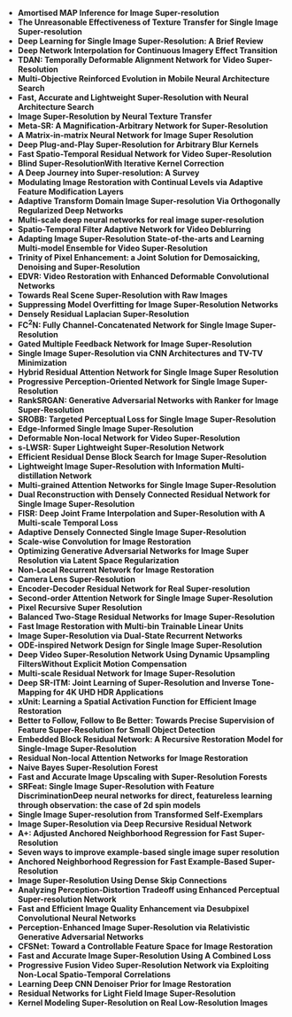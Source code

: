 <ul>

                             

 <li><b><a target="_blank" href="https://github.com/manjunath5496/Super-Resolution-Papers/blob/master/srp(1).pdf" style="text-decoration:none;">Amortised MAP Inference for Image Super-resolution</a></b></li>

 <li><b><a target="_blank" href="https://github.com/manjunath5496/Super-Resolution-Papers/blob/master/srp(2).pdf" style="text-decoration:none;">The Unreasonable Effectiveness of Texture Transfer for Single Image Super-resolution</a></b></li>

<li><b><a target="_blank" href="https://github.com/manjunath5496/Super-Resolution-Papers/blob/master/srp(3).pdf" style="text-decoration:none;">Deep Learning for Single Image Super-Resolution: A Brief Review</a></b></li>
 <li><b><a target="_blank" href="https://github.com/manjunath5496/Super-Resolution-Papers/blob/master/srp(4).pdf" style="text-decoration:none;">Deep Network Interpolation for Continuous Imagery Effect Transition</a></b></li>                              
<li><b><a target="_blank" href="https://github.com/manjunath5496/Super-Resolution-Papers/blob/master/srp(5).pdf" style="text-decoration:none;">TDAN: Temporally Deformable Alignment Network for Video Super-Resolution</a></b></li>
<li><b><a target="_blank" href="https://github.com/manjunath5496/Super-Resolution-Papers/blob/master/srp(6).pdf" style="text-decoration:none;">Multi-Objective Reinforced Evolution in Mobile Neural Architecture Search</a></b></li>
 <li><b><a target="_blank" href="https://github.com/manjunath5496/Super-Resolution-Papers/blob/master/srp(7).pdf" style="text-decoration:none;">Fast, Accurate and Lightweight Super-Resolution with Neural Architecture Search</a></b></li>

 <li><b><a target="_blank" href="https://github.com/manjunath5496/Super-Resolution-Papers/blob/master/srp(8).pdf" style="text-decoration:none;"> Image Super-Resolution by Neural Texture Transfer </a></b></li>
   <li><b><a target="_blank" href="https://github.com/manjunath5496/Super-Resolution-Papers/blob/master/srp(9).pdf" style="text-decoration:none;">Meta-SR: A Magnification-Arbitrary Network for Super-Resolution</a></b></li>
  
   
 <li><b><a target="_blank" href="https://github.com/manjunath5496/Super-Resolution-Papers/blob/master/srp(10).pdf" style="text-decoration:none;">A Matrix-in-matrix Neural Network for Image Super Resolution </a></b></li>                              
<li><b><a target="_blank" href="https://github.com/manjunath5496/Super-Resolution-Papers/blob/master/srp(11).pdf" style="text-decoration:none;">Deep Plug-and-Play Super-Resolution for Arbitrary Blur Kernels</a></b></li>
<li><b><a target="_blank" href="https://github.com/manjunath5496/Super-Resolution-Papers/blob/master/srp(12).pdf" style="text-decoration:none;">Fast Spatio-Temporal Residual Network for Video Super-Resolution</a></b></li>
<li><b><a target="_blank" href="https://github.com/manjunath5496/Super-Resolution-Papers/blob/master/srp(13).pdf" style="text-decoration:none;">Blind Super-ResolutionWith Iterative Kernel Correction</a></b></li>

<li><b><a target="_blank" href="https://github.com/manjunath5496/Super-Resolution-Papers/blob/master/srp(14).pdf" style="text-decoration:none;">A Deep Journey into Super-resolution: A Survey</a></b></li>
                              
<li><b><a target="_blank" href="https://github.com/manjunath5496/Super-Resolution-Papers/blob/master/srp(15).pdf" style="text-decoration:none;">Modulating Image Restoration with Continual Levels via Adaptive Feature Modification Layers</a></b></li>

<li><b><a target="_blank" href="https://github.com/manjunath5496/Super-Resolution-Papers/blob/master/srp(16).pdf" style="text-decoration:none;">Adaptive Transform Domain Image Super-resolution Via Orthogonally Regularized Deep Networks</a></b></li>

  <li><b><a target="_blank" href="https://github.com/manjunath5496/Super-Resolution-Papers/blob/master/srp(17).pdf" style="text-decoration:none;">Multi-scale deep neural networks for real image super-resolution</a></b></li>   
  
<li><b><a target="_blank" href="https://github.com/manjunath5496/Super-Resolution-Papers/blob/master/srp(18).pdf" style="text-decoration:none;">Spatio-Temporal Filter Adaptive Network for Video Deblurring</a></b></li> 

  
<li><b><a target="_blank" href="https://github.com/manjunath5496/Super-Resolution-Papers/blob/master/srp(19).pdf" style="text-decoration:none;">Adapting Image Super-Resolution State-of-the-arts and Learning Multi-model Ensemble for Video Super-Resolution</a></b></li> 

<li><b><a target="_blank" href="https://github.com/manjunath5496/Super-Resolution-Papers/blob/master/srp(20).pdf" style="text-decoration:none;">Trinity of Pixel Enhancement: a Joint Solution for Demosaicking, Denoising and Super-Resolution</a></b></li>

<li><b><a target="_blank" href="https://github.com/manjunath5496/Super-Resolution-Papers/blob/master/srp(21).pdf" style="text-decoration:none;">EDVR: Video Restoration with Enhanced Deformable Convolutional Networks</a></b></li>
<li><b><a target="_blank" href="https://github.com/manjunath5496/Super-Resolution-Papers/blob/master/srp(22).pdf" style="text-decoration:none;">Towards Real Scene Super-Resolution with Raw Images</a></b></li> 
 <li><b><a target="_blank" href="https://github.com/manjunath5496/Super-Resolution-Papers/blob/master/srp(23).pdf" style="text-decoration:none;">Suppressing Model Overfitting for Image Super-Resolution Networks</a></b></li> 
 

   <li><b><a target="_blank" href="https://github.com/manjunath5496/Super-Resolution-Papers/blob/master/srp(24).pdf" style="text-decoration:none;">Densely Residual Laplacian Super-Resolution</a></b></li>
 
   <li><b><a target="_blank" href="https://github.com/manjunath5496/Super-Resolution-Papers/blob/master/srp(25).pdf" style="text-decoration:none;">FC<sup>2</sup>N: Fully Channel-Concatenated Network for Single Image Super-Resolution</a></b></li>                              
 <li><b><a target="_blank" href="https://github.com/manjunath5496/Super-Resolution-Papers/blob/master/srp(26).pdf" style="text-decoration:none;">Gated Multiple Feedback Network for Image Super-Resolution</a></b></li>
 <li><b><a target="_blank" href="https://github.com/manjunath5496/Super-Resolution-Papers/blob/master/srp(27).pdf" style="text-decoration:none;">Single Image Super-Resolution via CNN Architectures and TV-TV Minimization</a></b></li>
   
 
   <li><b><a target="_blank" href="https://github.com/manjunath5496/Super-Resolution-Papers/blob/master/srp(28).pdf" style="text-decoration:none;">Hybrid Residual Attention Network for Single Image Super Resolution</a></b></li>
 
   <li><b><a target="_blank" href="https://github.com/manjunath5496/Super-Resolution-Papers/blob/master/srp(29).pdf" style="text-decoration:none;">Progressive Perception-Oriented Network for Single Image Super-Resolution</a></b></li>                              

  <li><b><a target="_blank" href="https://github.com/manjunath5496/Super-Resolution-Papers/blob/master/srp(30).pdf" style="text-decoration:none;">RankSRGAN: Generative Adversarial Networks with Ranker for Image Super-Resolution</a></b></li>
 
   <li><b><a target="_blank" href="https://github.com/manjunath5496/Super-Resolution-Papers/blob/master/srp(31).pdf" style="text-decoration:none;">SROBB: Targeted Perceptual Loss for Single Image Super-Resolution</a></b></li> 
    <li><b><a target="_blank" href="https://github.com/manjunath5496/Super-Resolution-Papers/blob/master/srp(32).pdf" style="text-decoration:none;">Edge-Informed Single Image Super-Resolution</a></b></li> 

   <li><b><a target="_blank" href="https://github.com/manjunath5496/Super-Resolution-Papers/blob/master/srp(33).pdf" style="text-decoration:none;">Deformable Non-local Network for Video Super-Resolution</a></b></li>                              

  <li><b><a target="_blank" href="https://github.com/manjunath5496/Super-Resolution-Papers/blob/master/srp(34).pdf" style="text-decoration:none;">s-LWSR: Super Lightweight Super-Resolution Network</a></b></li> 
 
  <li><b><a target="_blank" href="https://github.com/manjunath5496/Super-Resolution-Papers/blob/master/srp(35).pdf" style="text-decoration:none;">Efficient Residual Dense Block Search for Image Super-Resolution</a></b></li> 

  <li><b><a target="_blank" href="https://github.com/manjunath5496/Super-Resolution-Papers/blob/master/srp(36).pdf" style="text-decoration:none;">Lightweight Image Super-Resolution with Information Multi-distillation Network</a></b></li> 
 
<li><b><a target="_blank" href="https://github.com/manjunath5496/Super-Resolution-Papers/blob/master/srp(37).pdf" style="text-decoration:none;">Multi-grained Attention Networks for Single Image Super-Resolution</a></b></li>
 <li><b><a target="_blank" href="https://github.com/manjunath5496/Super-Resolution-Papers/blob/master/srp(38).pdf" style="text-decoration:none;">Dual Reconstruction with Densely Connected Residual Network for Single Image Super-Resolution</a></b></li>
<li><b><a target="_blank" href="https://github.com/manjunath5496/Super-Resolution-Papers/blob/master/srp(39).pdf" style="text-decoration:none;">FISR: Deep Joint Frame Interpolation and Super-Resolution with A Multi-scale Temporal Loss</a></b></li>
 <li><b><a target="_blank" href="https://github.com/manjunath5496/Super-Resolution-Papers/blob/master/srp(40).pdf" style="text-decoration:none;">Adaptive Densely Connected Single Image Super-Resolution</a></b></li>                              
<li><b><a target="_blank" href="https://github.com/manjunath5496/Super-Resolution-Papers/blob/master/srp(41).pdf" style="text-decoration:none;">Scale-wise Convolution for Image Restoration</a></b></li>
<li><b><a target="_blank" href="https://github.com/manjunath5496/Super-Resolution-Papers/blob/master/srp(42).pdf" style="text-decoration:none;">Optimizing Generative Adversarial Networks for Image Super Resolution via Latent Space Regularization</a></b></li>
 
  <li><b><a target="_blank" href="https://github.com/manjunath5496/Super-Resolution-Papers/blob/master/srp(43).pdf" style="text-decoration:none;">Non-Local Recurrent Network for Image Restoration</a></b></li>
 <li><b><a target="_blank" href="https://github.com/manjunath5496/Super-Resolution-Papers/blob/master/srp(44).pdf" style="text-decoration:none;">Camera Lens Super-Resolution</a></b></li>
   <li><b><a target="_blank" href="https://github.com/manjunath5496/Super-Resolution-Papers/blob/master/srp(45).pdf" style="text-decoration:none;">Encoder-Decoder Residual Network for Real Super-resolution</a></b></li>  
   
<li><b><a target="_blank" href="https://github.com/manjunath5496/Super-Resolution-Papers/blob/master/srp(46).pdf" style="text-decoration:none;">Second-order Attention Network for Single Image Super-Resolution</a></b></li> 
                             
<li><b><a target="_blank" href="https://github.com/manjunath5496/Super-Resolution-Papers/blob/master/srp(47).pdf" style="text-decoration:none;">Pixel Recursive Super Resolution</a></b></li>
<li><b><a target="_blank" href="https://github.com/manjunath5496/Super-Resolution-Papers/blob/master/srp(48).pdf" style="text-decoration:none;">Balanced Two-Stage Residual Networks for Image Super-Resolution</a></b></li>

<li><b><a target="_blank" href="https://github.com/manjunath5496/Super-Resolution-Papers/blob/master/srp(49).pdf" style="text-decoration:none;">Fast Image Restoration with Multi-bin Trainable Linear Units </a></b></li>
                              
<li><b><a target="_blank" href="https://github.com/manjunath5496/Super-Resolution-Papers/blob/master/srp(50).pdf" style="text-decoration:none;">Image Super-Resolution via Dual-State Recurrent Networks</a></b></li>
<li><b><a target="_blank" href="https://github.com/manjunath5496/Super-Resolution-Papers/blob/master/srp(51).pdf" style="text-decoration:none;">ODE-inspired Network Design for Single Image Super-Resolution</a></b></li>
<li><b><a target="_blank" href="https://github.com/manjunath5496/Super-Resolution-Papers/blob/master/srp(52).pdf" style="text-decoration:none;">Deep Video Super-Resolution Network Using Dynamic Upsampling FiltersWithout Explicit Motion Compensation</a></b></li>

<li><b><a target="_blank" href="https://github.com/manjunath5496/Super-Resolution-Papers/blob/master/srp(53).pdf" style="text-decoration:none;">Multi-scale Residual Network for Image Super-Resolution </a></b></li>
 
<li><b><a target="_blank" href="https://github.com/manjunath5496/Super-Resolution-Papers/blob/master/srp(54).pdf" style="text-decoration:none;">Deep SR-ITM: Joint Learning of Super-Resolution and Inverse Tone-Mapping for 4K UHD HDR Applications </a></b></li>

<li><b><a target="_blank" href="https://github.com/manjunath5496/Super-Resolution-Papers/blob/master/srp(55).pdf" style="text-decoration:none;">xUnit: Learning a Spatial Activation Function for Efficient Image Restoration</a></b></li>
 
  <li><b><a target="_blank" href="https://github.com/manjunath5496/Super-Resolution-Papers/blob/master/srp(56).pdf" style="text-decoration:none;">Better to Follow, Follow to Be Better: Towards Precise Supervision of Feature Super-Resolution for Small Object Detection </a></b></li>                              

  <li><b><a target="_blank" href="https://github.com/manjunath5496/Super-Resolution-Papers/blob/master/srp(57).pdf" style="text-decoration:none;">Embedded Block Residual Network: A Recursive Restoration Model for Single-Image Super-Resolution</a></b></li>
 
   <li><b><a target="_blank" href="https://github.com/manjunath5496/Super-Resolution-Papers/blob/master/srp(58).pdf" style="text-decoration:none;">Residual Non-local Attention Networks for Image Restoration</a></b></li>
    <li><b><a target="_blank" href="https://github.com/manjunath5496/Super-Resolution-Papers/blob/master/srp(59).pdf" style="text-decoration:none;">Naive Bayes Super-Resolution Forest</a></b></li>
 
  <li><b><a target="_blank" href="https://github.com/manjunath5496/Super-Resolution-Papers/blob/master/srp(60).pdf" style="text-decoration:none;">Fast and Accurate Image Upscaling with Super-Resolution Forests </a></b></li>
 
   <li><b><a target="_blank" href="https://github.com/manjunath5496/Super-Resolution-Papers/blob/master/srp(61).pdf" style="text-decoration:none;">SRFeat: Single Image Super-Resolution with Feature DiscriminationDeep neural networks for direct, featureless learning through observation: the case of 2d spin models</a></b></li>
 
   <li><b><a target="_blank" href="https://github.com/manjunath5496/Super-Resolution-Papers/blob/master/srp(62).pdf" style="text-decoration:none;">Single Image Super-resolution from Transformed Self-Exemplars</a></b></li>
 
   <li><b><a target="_blank" href="https://github.com/manjunath5496/Super-Resolution-Papers/blob/master/srp(63).pdf" style="text-decoration:none;">Image Super-Resolution via Deep Recursive Residual Network</a></b></li>                              

  <li><b><a target="_blank" href="https://github.com/manjunath5496/Super-Resolution-Papers/blob/master/srp(64).pdf" style="text-decoration:none;">A+: Adjusted Anchored Neighborhood Regression for Fast Super-Resolution</a></b></li>
 
   <li><b><a target="_blank" href="https://github.com/manjunath5496/Super-Resolution-Papers/blob/master/srp(65).pdf" style="text-decoration:none;">Seven ways to improve example-based single image super resolution </a></b></li> 

   <li><b><a target="_blank" href="https://github.com/manjunath5496/Super-Resolution-Papers/blob/master/srp(66).pdf" style="text-decoration:none;">Anchored Neighborhood Regression for Fast Example-Based Super-Resolution</a></b></li> 
 
   <li><b><a target="_blank" href="https://github.com/manjunath5496/Super-Resolution-Papers/blob/master/srp(67).pdf" style="text-decoration:none;">Image Super-Resolution Using Dense Skip Connections</a></b></li>                              

  <li><b><a target="_blank" href="https://github.com/manjunath5496/Super-Resolution-Papers/blob/master/srp(68).pdf" style="text-decoration:none;">Analyzing Perception-Distortion Tradeoff using Enhanced Perceptual Super-resolution Network</a></b></li> 
 
  
   <li><b><a target="_blank" href="https://github.com/manjunath5496/Super-Resolution-Papers/blob/master/srp(69).pdf" style="text-decoration:none;">Fast and Efficient Image Quality Enhancement via Desubpixel Convolutional Neural Networks</a></b></li>                              

  <li><b><a target="_blank" href="https://github.com/manjunath5496/Super-Resolution-Papers/blob/master/srp(70).pdf" style="text-decoration:none;">Perception-Enhanced Image Super-Resolution via Relativistic Generative Adversarial Networks</a></b></li> 
  
 
 <li><b><a target="_blank" href="https://github.com/manjunath5496/Super-Resolution-Papers/blob/master/srp(71).pdf" style="text-decoration:none;">CFSNet: Toward a Controllable Feature Space for Image Restoration</a></b></li>
 
 <li><b><a target="_blank" href="https://github.com/manjunath5496/Super-Resolution-Papers/blob/master/srp(72).pdf" style="text-decoration:none;">Fast and Accurate Image Super-Resolution Using A Combined Loss</a></b></li> 
 
 
 <li><b><a target="_blank" href="https://github.com/manjunath5496/Super-Resolution-Papers/blob/master/srp(73).pdf" style="text-decoration:none;">Progressive Fusion Video Super-Resolution Network via Exploiting Non-Local Spatio-Temporal Correlations</a></b></li>
  <li><b><a target="_blank" href="https://github.com/manjunath5496/Super-Resolution-Papers/blob/master/srp(74).pdf" style="text-decoration:none;">Learning Deep CNN Denoiser Prior for Image Restoration</a></b></li>
    <li><b><a target="_blank" href="https://github.com/manjunath5496/Super-Resolution-Papers/blob/master/srp(75).pdf" style="text-decoration:none;">Residual Networks for Light Field Image Super-Resolution</a></b></li>                        
<li><b><a target="_blank" href="https://github.com/manjunath5496/Super-Resolution-Papers/blob/master/srp(76).pdf" style="text-decoration:none;">Kernel Modeling Super-Resolution on Real Low-Resolution Images</a></b></li>

</ul>
